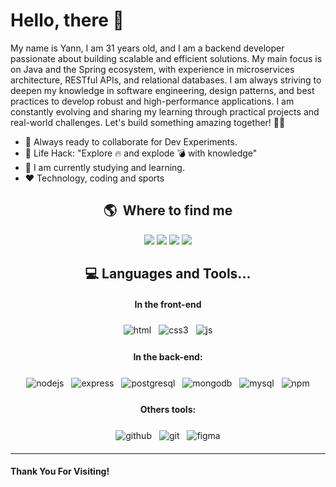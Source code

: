 # Hello, there :wave:

My name is Yann, I am 31 years old, and I am a backend developer passionate about building scalable and efficient solutions. My main focus is on Java and the Spring ecosystem, with experience in microservices architecture, RESTful APIs, and relational databases. I am always striving to deepen my knowledge in software engineering, design patterns, and best practices to develop robust and high-performance applications. I am constantly evolving and sharing my learning through practical projects and real-world challenges. Let's build something amazing together! 🚀🔥

- 🚀 Always ready to collaborate for Dev Experiments.
- 🎯 Life Hack: "Explore 🔥 and explode 💣 with knowledge"
- 🌱 I am currently studying and learning.
- ❤ Technology, coding and sports

## <h2 align="center"> 🌎 &nbsp;Where to find me

<div align="center">
  <a href="https://wa.me/5521982179232" target="_blank"><img src="https://img.shields.io/badge/WhatsApp-25D366?style=for-the-badge&logo=whatsapp&logoColor=white"></a>
  <a href="https://www.linkedin.com/in/yannpeclat/" target="_blank"><img src="https://img.shields.io/badge/LinkedIn-0077B5?style=for-the-badge&logo=linkedin&logoColor=white"></a>
  <a href="mailto:yannpeclat@gmail.com" target="_blank"><img src="https://img.shields.io/badge/Gmail-D14836?style=for-the-badge&logo=gmail&logoColor=white"></a>
  <a href="https://www.instagram.com/yannpeclat" target="_blank"><img src="https://img.shields.io/badge/Instagram-%23E4405F.svg?style=for-the-badge&logo=Instagram&logoColor=white"></a>
</div>

### <h2 align="center"> 💻 Languages and Tools...

<h4 align="center">In the front-end</h4>

<p align="center">
  <tr>
  <tb><img src="https://img.shields.io/badge/HTML5-E34F26?style=for-the-badge&logo=html5&logoColor=white" alt="html" style="vertical-align:top; margin:6px 4px"></tb>
  <tb><img src="https://img.shields.io/badge/CSS3-1572B6?style=for-the-badge&logo=css3&logoColor=white" alt="css3" style="vertical-align:top; margin:6px 4px"></tb>
  <tb><img src="https://img.shields.io/badge/JavaScript-F7DF1E?style=for-the-badge&logo=javascript&logoColor=black" alt="js" style="vertical-align:top; margin:6px 4px"></tb>
</p>

<h4 align="center"></b>In the back-end:</h4>

<p align="center">
  <tr>
  <tb><img src="https://img.shields.io/badge/Node.js-43853D?style=for-the-badge&logo=node.js&logoColor=white" alt="nodejs" style="vertical-align:top; margin:6px 4px"></tb>
  <tb><img src="https://img.shields.io/badge/Express.js-404D59?style=for-the-badge" alt="express" style="vertical-align:top; margin:6px 4px"></tb>
  <tb><img src="https://img.shields.io/badge/PostgreSQL-316192?style=for-the-badge&logo=postgresql&logoColor=white" alt="postgresql" style="vertical-align:top; margin:6px 4px"></tb>
  <tb><img src="https://img.shields.io/badge/MongoDB-4EA94B?style=for-the-badge&logo=mongodb&logoColor=white" alt="mongodb" style="vertical-align:top; margin:6px 4px"></tb>
  <tb><img src="https://img.shields.io/badge/MySQL-005C84?style=for-the-badge&logo=mysql&logoColor=white" alt="mysql" style="vertical-align:top; margin:6px 4px"></tb>
  <tb><img src="https://img.shields.io/badge/NPM-%23CB3837.svg?style=for-the-badge&logo=npm&logoColor=white" alt="npm" style="vertical-align:top; margin:6px 4px"></tb>
</p>

<h4 align="center" ">Others tools:</h4>

<p align="center">
  <tr>
  <tb><img src="https://img.shields.io/badge/github-%23121011.svg?style=for-the-badge&logo=github&logoColor=white" alt="github" style="vertical-align:top; margin:6px 4px"></tb>
  <tb><img src="https://img.shields.io/badge/git-%23F05033.svg?style=for-the-badge&logo=git&logoColor=white" alt="git" style="vertical-align:top; margin:6px 4px"></tb>
  <tb><img src="https://img.shields.io/badge/figma-%23F24E1E.svg?style=for-the-badge&logo=figma&logoColor=white" alt="figma" style="vertical-align:top; margin:6px 4px"></tb>
</p>

---

#### Thank You For Visiting!

<!-- ![My GitHub Stats](https://github-readme-stats.vercel.app/api?username=peclattdev&show_icons=true&theme=onedark&include_all_commits=true&count_private=true&line_height=24)
![My Top Languages](https://github-readme-stats.vercel.app/api/top-langs/?username=peclattdev&theme=onedark&layout=compact&langs_count=8&card_width=260) -->
